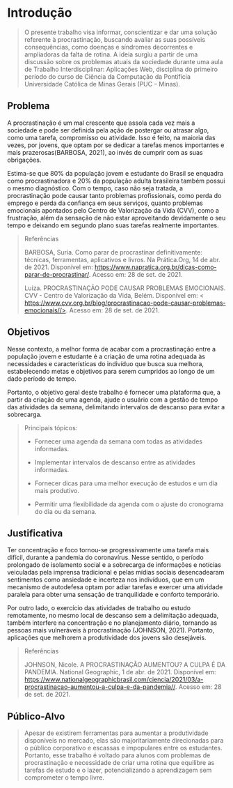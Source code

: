 # Introdução
> O presente trabalho visa informar, conscientizar e dar uma solução referente à procrastinação, buscando avaliar as suas possíveis consequências, como doenças e síndromes 
> decorrentes e ampliadoras da falta de rotina. A ideia surgiu a partir de uma discussão sobre os problemas atuais da sociedade durante uma aula de Trabalho Interdisciplinar: 
> Aplicações Web, disciplina do primeiro período do curso de Ciência da Computação da Pontifícia Universidade Católica de Minas Gerais (PUC – Minas).
>

## Problema
A procrastinação é um mal crescente que assola cada vez mais a sociedade e pode ser definida pela ação de postergar ou atrasar algo, como uma tarefa, compromisso ou atividade. Isso é feito, na maioria das vezes, por jovens, que optam por se dedicar a tarefas menos importantes e mais prazerosas(BARBOSA, 2021), ao invés de cumprir com as suas obrigações.

Estima-se que 80% da população jovem e estudante do Brasil se enquadra como procrastinadora e 20% da população adulta brasileira também possui o mesmo diagnóstico. Com o tempo, caso não seja tratada, a procrastinação pode causar tanto problemas profissionais, como perda do emprego e perda da confiança em seus serviços, quanto problemas emocionais apontados pelo Centro de Valorização da Vida (CVV), como a frustração, além da sensação de não estar aproveitando devidamente o seu tempo e deixando em segundo plano suas tarefas realmente importantes.
>
> Referências
> 
> BARBOSA, Suria. Como parar de procrastinar definitivamente: técnicas, ferramentas, aplicativos e livros. Na Prática.Org, 14 de abr. de 2021. Disponível em: 
> <https://www.napratica.org.br/dicas-como-parar-de-procrastinar/>. Acesso em: 28 de set. de 2021.
> 
> Luiza. PROCRASTINAÇÃO PODE CAUSAR PROBLEMAS EMOCIONAIS. CVV - Centro de Valorização da Vida, Belém. Disponível em: 
> < https://www.cvv.org.br/blog/procrastinacao-pode-causar-problemas-emocionais//>. Acesso em: 28 de set. de 2021.

## Objetivos
Nesse contexto, a melhor forma de acabar com a procrastinação entre a população jovem e estudante é a criação de uma rotina adequada às necessidades e características do indivíduo que busca sua melhora, estabelecendo metas e objetivos para serem cumpridos ao longo de um dado período de tempo.
> 
Portanto, o objetivo geral deste trabalho é fornecer uma plataforma que, a partir da criação de uma agenda, ajude o usuário com a gestão de tempo das atividades da semana, delimitando intervalos de descanso para evitar a sobrecarga.
> 
> Principais tópicos:
> 
> * Fornecer uma agenda da semana com todas as atividades informadas.
> 
> * Implementar intervalos de descanso entre as atividades informadas. 
> 
> * Fornecer dicas para uma melhor execução de estudos e um dia mais produtivo.
> 
> * Permitir uma flexibilidade da agenda com o ajuste do cronograma do dia ou da semana.
> 

## Justificativa

Ter concentração e foco tornou-se progressivamente uma tarefa mais difícil, durante a pandemia do coronavírus. Nesse sentido, o período prolongado de isolamento social e a sobrecarga de informações e notícias veiculadas pela imprensa tradicional e pelas mídias sociais desencadearam sentimentos como ansiedade e incerteza nos indivíduos, que em um mecanismo de autodefesa optam por adiar tarefas e exercer uma atividade paralela para obter uma sensação de tranquilidade e conforto temporário.
>
Por outro lado, o exercício das atividades de trabalho ou estudo remotamente, no mesmo local de descanso sem a delimitação adequada, também interfere na concentração e no planejamento diário, tornando as pessoas mais vulneráveis à procrastinação (JOHNSON, 2021). Portanto, aplicações que melhorem a produtividade dos jovens são desejáveis.
> 
> Referências
> 
> JOHNSON, Nicole. A PROCRASTINAÇÃO AUMENTOU? A CULPA É DA PANDEMIA. National Geographic, 1 de abr. de 2021. Disponível em: 
> <https://www.nationalgeographicbrasil.com/ciencia/2021/03/a-procrastinacao-aumentou-a-culpa-e-da-pandemia//>. Acesso em: 28 de set. de 2021.
>

## Público-Alvo

> Apesar de existirem ferramentas para aumentar a produtividade disponíveis no mercado, elas são majoritariamente direcionadas para o público corporativo e escassas e 
> impopulares entre os estudantes. Portanto, esse trabalho é voltado para alunos com problemas de procrastinação e necessidade de criar uma rotina que equilibre as tarefas de 
> estudo e o lazer, potencializando a aprendizagem sem comprometer o tempo livre.
>
